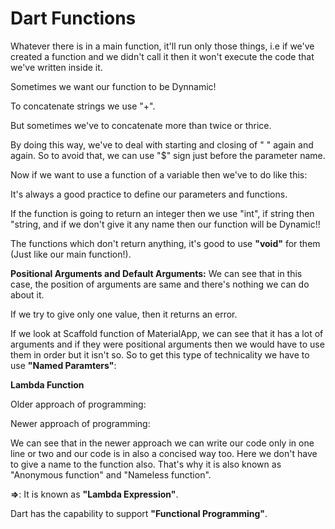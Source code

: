 # Dart Functions

Whatever there is in a main function, it'll run only those things, i.e if we've created a function and we didn't call it then it won't execute the code that we've written inside it.

Sometimes we want our function to be Dynnamic!

To concatenate strings we use "+".

But sometimes we've to concatenate more than twice or thrice.

By doing this way, we've to deal with starting and closing of " " again and again. So to avoid that, we can use "$" sign just before the parameter name.

Now if we want to use a function of a variable then we've to do like this:

It's always a good practice to define our parameters and functions. 

If the function is going to return an integer then we use "int", if string then "string, and if we don't give it any name then our function will be Dynamic!!

The functions which don't return anything, it's good to use **"void"** for them (Just like our main function!).

**Positional Arguments and Default Arguments:** We can see that in this case, the position of arguments are same and there's nothing we can do about it. 

If we try to give only one value, then it returns an error.

If we look at Scaffold function of MaterialApp, we can see that it has a lot of arguments and if they were positional arguments then we would have to use them in order but it isn't so. So to get this type of technicality we have to use **"Named Paramters"**:

**Lambda Function**

Older approach of programming:

Newer approach of programming:

We can see that in the newer approach we can write our code only in one line or two and our code is in also a concised way too. Here we don't have to give a name to the function also. That's why it is also known as "Anonymous function" and "Nameless function". 

**=>**: It is known as **"Lambda Expression"**.

Dart has the capability to support **"Functional Programming"**.
